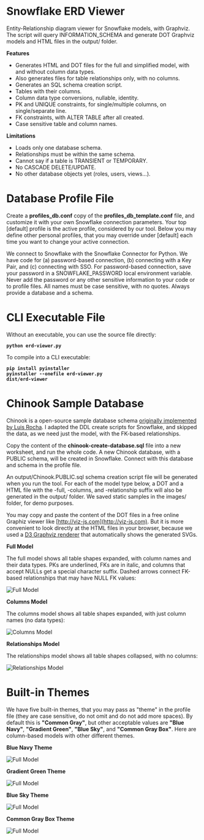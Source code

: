 Snowflake ERD Viewer
==================================================

Entity-Relationship diagram viewer for Snowflake models, with Graphviz. The script will query INFORMATION_SCHEMA and generate DOT Graphviz models and HTML files in the output/ folder.

**Features**

* Generates HTML and DOT files for the full and simplified model, with and without column data types.  
* Also generates files for table relationships only, with no columns.  
* Generates an SQL schema creation script.
* Tables with their columns.  
* Column data type conversions, nullable, identity.  
* PK and UNIQUE constraints, for single/multiple columns, on single/separate line.  
* FK constraints, with ALTER TABLE after all created.  
* Case sensitive table and column names.  

**Limitations**

* Loads only one database schema.  
* Relationships must be within the same schema.  
* Cannot say if a table is TRANSIENT or TEMPORARY.  
* No CASCADE DELETE/UPDATE.  
* No other database objects yet (roles, users, views...).  

# Database Profile File

Create a **profiles_db.conf** copy of the **profiles_db_template.conf** file, and customize it with your own Snowflake connection parameters. Your top [default] profile is the active profile, considered by our tool. Below you may define other personal profiles, that you may override under [default] each time you want to change your active connection.

We connect to Snowflake with the Snowflake Connector for Python. We have code for (a) password-based connection, (b) connecting with a Key Pair, and (c) connecting with SSO. For password-based connection, save your password in a SNOWFLAKE_PASSWORD local environment variable. Never add the password or any other sensitive information to your code or to profile files. All names must be case sensitive, with no quotes. Always provide a database and a schema.

# CLI Executable File

Without an executable, you can use the source file directly:

**<code>python erd-viewer.py</code>**  

To compile into a CLI executable:

**<code>pip install pyinstaller</code>**  
**<code>pyinstaller --onefile erd-viewer.py</code>**  
**<code>dist/erd-viewer</code>**  

# Chinook Sample Database

Chinook is a open-source sample database schema [originally implemented by Luis Rocha](https://github.com/lerocha/chinook-database). I adapted the DDL create scripts for Snowflake, and skipped the data, as we need just the model, with the FK-based relationships.

Copy the content of the **chinook-create-database.sql** file into a new worksheet, and run the whole code. A new Chinook database, with a PUBLIC schema, will be created in Snowflake. Connect with this database and schema in the profile file.

An output/Chinook.PUBLIC.sql schema creation script file will be generated when you run the tool. For each of the model type below, a DOT and a HTML file with the -full, -columns, and -relationship suffix will also be generated in the output/ folder. We saved static samples in the images/ folder, for demo purposes.

You may copy and paste the content of the DOT files in a free online Graphiz viewer like [http://viz-js.com](http://viz-js.com). But it is more convenient to look directly at the HTML files in your browser, because we used a [D3 Graphviz renderer](https://github.com/magjac/d3-graphviz#creating-a-graphviz-renderer) that automatically shows the generated SVGs.

**Full Model**

The full model shows all table shapes expanded, with column names and their data types. PKs are underlined, FKs are in italic, and columns that accept NULLs get a special character suffix. Dashed arrows connect FK-based relationships that may have NULL FK values:

![Full Model](/images/Chinook.PUBLIC-full.png)

**Columns Model**

The columns model shows all table shapes expanded, with just column names (no data types):

![Columns Model](/images/Chinook.PUBLIC-columns.png)

**Relationships Model**

The relationships model shows all table shapes collapsed, with no columns:

![Relationships Model](/images/Chinook.PUBLIC-relationships.png)

# Built-in Themes

We have five built-in themes, that you may pass as "theme" in the profile file (they are case sensitive, do not omit and do not add more spaces). By default this is **"Common Gray"**, but other acceptable values are **"Blue Navy"**, **"Gradient Green"**, **"Blue Sky"**, and **"Common Gray Box"**. Here are column-based models with other different themes.

**Blue Navy Theme**

![Full Model](/images/Chinook.PUBLIC-columns-BN.png)

**Gradient Green Theme**

![Full Model](/images/Chinook.PUBLIC-columns-GG.png)

**Blue Sky Theme**

![Full Model](/images/Chinook.PUBLIC-columns-BS.png)

**Common Gray Box Theme**

![Full Model](/images/Chinook.PUBLIC-columns-CGB.png)
